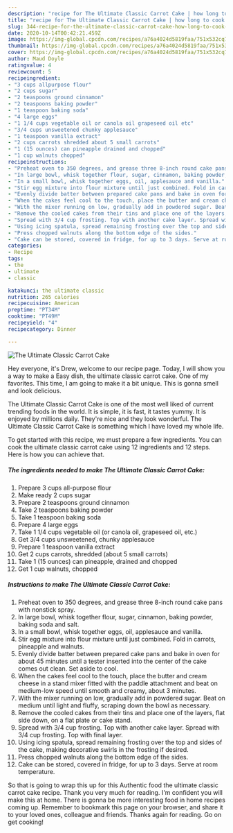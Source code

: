 ```yaml
---
description: "recipe for The Ultimate Classic Carrot Cake | how long to cook The Ultimate Classic Carrot Cake"
title: "recipe for The Ultimate Classic Carrot Cake | how long to cook The Ultimate Classic Carrot Cake"
slug: 344-recipe-for-the-ultimate-classic-carrot-cake-how-long-to-cook-the-ultimate-classic-carrot-cake
date: 2020-10-14T00:42:21.459Z
image: https://img-global.cpcdn.com/recipes/a76a4024d5819faa/751x532cq70/the-ultimate-classic-carrot-cake-recipe-main-photo.jpg
thumbnail: https://img-global.cpcdn.com/recipes/a76a4024d5819faa/751x532cq70/the-ultimate-classic-carrot-cake-recipe-main-photo.jpg
cover: https://img-global.cpcdn.com/recipes/a76a4024d5819faa/751x532cq70/the-ultimate-classic-carrot-cake-recipe-main-photo.jpg
author: Maud Doyle
ratingvalue: 4
reviewcount: 5
recipeingredient:
- "3 cups allpurpose flour"
- "2 cups sugar"
- "2 teaspoons ground cinnamon"
- "2 teaspoons baking powder"
- "1 teaspoon baking soda"
- "4 large eggs"
- "1 1/4 cups vegetable oil or canola oil grapeseed oil etc"
- "3/4 cups unsweetened chunky applesauce"
- "1 teaspoon vanilla extract"
- "2 cups carrots shredded about 5 small carrots"
- "1 (15 ounces) can pineapple drained and chopped"
- "1 cup walnuts chopped"
recipeinstructions:
- "Preheat oven to 350 degrees, and grease three 8-inch round cake pans with nonstick spray."
- "In large bowl, whisk together flour, sugar, cinnamon, baking powder, baking soda and salt."
- "In a small bowl, whisk together eggs, oil, applesauce and vanilla."
- "Stir egg mixture into flour mixture until just combined. Fold in carrots, pineapple and walnuts."
- "Evenly divide batter between prepared cake pans and bake in oven for about 45 minutes until a tester inserted into the center of the cake comes out clean. Set aside to cool."
- "When the cakes feel cool to the touch, place the butter and cream cheese in a stand mixer fitted with the paddle attachment and beat on medium-low speed until smooth and creamy, about 3 minutes."
- "With the mixer running on low, gradually add in powdered sugar. Beat on medium until light and fluffy, scraping down the bowl as necessary."
- "Remove the cooled cakes from their tins and place one of the layers, flat side down, on a flat plate or cake stand."
- "Spread with 3/4 cup frosting. Top with another cake layer. Spread with 3/4 cup frosting. Top with final layer."
- "Using icing spatula, spread remaining frosting over the top and sides of the cake, making decorative swirls in the frosting if desired."
- "Press chopped walnuts along the bottom edge of the sides."
- "Cake can be stored, covered in fridge, for up to 3 days. Serve at room temperature."
categories:
- Recipe
tags:
- the
- ultimate
- classic

katakunci: the ultimate classic 
nutrition: 265 calories
recipecuisine: American
preptime: "PT34M"
cooktime: "PT49M"
recipeyield: "4"
recipecategory: Dinner

---
```



![The Ultimate Classic Carrot Cake](https://img-global.cpcdn.com/recipes/a76a4024d5819faa/751x532cq70/the-ultimate-classic-carrot-cake-recipe-main-photo.jpg)

Hey everyone, it's Drew, welcome to our recipe page. Today, I will show you a way to make a Easy dish, the ultimate classic carrot cake. One of my favorites. This time, I am going to make it a bit unique. This is gonna smell and look delicious.



The Ultimate Classic Carrot Cake is one of the most well liked of current trending foods in the world. It is simple, it is fast, it tastes yummy. It is enjoyed by millions daily. They're nice and they look wonderful. The Ultimate Classic Carrot Cake is something which I have loved my whole life.


To get started with this recipe, we must prepare a few ingredients. You can cook the ultimate classic carrot cake using 12 ingredients and 12 steps. Here is how you can achieve that.

<!--inarticleads1-->

##### The ingredients needed to make The Ultimate Classic Carrot Cake:

1. Prepare 3 cups all-purpose flour
1. Make ready 2 cups sugar
1. Prepare 2 teaspoons ground cinnamon
1. Take 2 teaspoons baking powder
1. Take 1 teaspoon baking soda
1. Prepare 4 large eggs
1. Take 1 1/4 cups vegetable oil (or canola oil, grapeseed oil, etc.)
1. Get 3/4 cups unsweetened, chunky applesauce
1. Prepare 1 teaspoon vanilla extract
1. Get 2 cups carrots, shredded (about 5 small carrots)
1. Take 1 (15 ounces) can pineapple, drained and chopped
1. Get 1 cup walnuts, chopped




<!--inarticleads2-->

##### Instructions to make The Ultimate Classic Carrot Cake:

1. Preheat oven to 350 degrees, and grease three 8-inch round cake pans with nonstick spray.
1. In large bowl, whisk together flour, sugar, cinnamon, baking powder, baking soda and salt.
1. In a small bowl, whisk together eggs, oil, applesauce and vanilla.
1. Stir egg mixture into flour mixture until just combined. Fold in carrots, pineapple and walnuts.
1. Evenly divide batter between prepared cake pans and bake in oven for about 45 minutes until a tester inserted into the center of the cake comes out clean. Set aside to cool.
1. When the cakes feel cool to the touch, place the butter and cream cheese in a stand mixer fitted with the paddle attachment and beat on medium-low speed until smooth and creamy, about 3 minutes.
1. With the mixer running on low, gradually add in powdered sugar. Beat on medium until light and fluffy, scraping down the bowl as necessary.
1. Remove the cooled cakes from their tins and place one of the layers, flat side down, on a flat plate or cake stand.
1. Spread with 3/4 cup frosting. Top with another cake layer. Spread with 3/4 cup frosting. Top with final layer.
1. Using icing spatula, spread remaining frosting over the top and sides of the cake, making decorative swirls in the frosting if desired.
1. Press chopped walnuts along the bottom edge of the sides.
1. Cake can be stored, covered in fridge, for up to 3 days. Serve at room temperature.




So that is going to wrap this up for this Authentic food the ultimate classic carrot cake recipe. Thank you very much for reading. I'm confident you will make this at home. There is gonna be more interesting food in home recipes coming up. Remember to bookmark this page on your browser, and share it to your loved ones, colleague and friends. Thanks again for reading. Go on get cooking!
